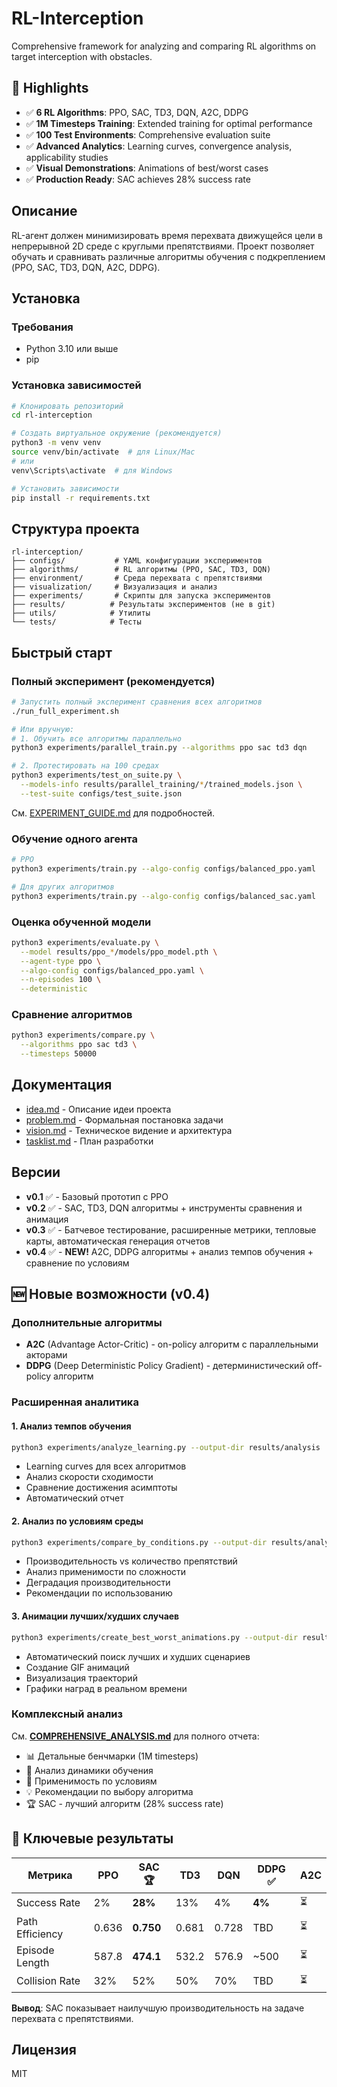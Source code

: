 # RL-Interception

Comprehensive framework for analyzing and comparing RL algorithms on target interception with obstacles.

## 🌟 Highlights

- ✅ **6 RL Algorithms**: PPO, SAC, TD3, DQN, A2C, DDPG
- ✅ **1M Timesteps Training**: Extended training for optimal performance
- ✅ **100 Test Environments**: Comprehensive evaluation suite
- ✅ **Advanced Analytics**: Learning curves, convergence analysis, applicability studies
- ✅ **Visual Demonstrations**: Animations of best/worst cases
- ✅ **Production Ready**: SAC achieves 28% success rate

## Описание

RL-агент должен минимизировать время перехвата движущейся цели в непрерывной 2D среде с круглыми препятствиями. Проект позволяет обучать и сравнивать различные алгоритмы обучения с подкреплением (PPO, SAC, TD3, DQN, A2C, DDPG).

## Установка

### Требования
- Python 3.10 или выше
- pip

### Установка зависимостей

```bash
# Клонировать репозиторий
cd rl-interception

# Создать виртуальное окружение (рекомендуется)
python3 -m venv venv
source venv/bin/activate  # для Linux/Mac
# или
venv\Scripts\activate  # для Windows

# Установить зависимости
pip install -r requirements.txt
```

## Структура проекта

```
rl-interception/
├── configs/           # YAML конфигурации экспериментов
├── algorithms/        # RL алгоритмы (PPO, SAC, TD3, DQN)
├── environment/       # Среда перехвата с препятствиями
├── visualization/     # Визуализация и анализ
├── experiments/       # Скрипты для запуска экспериментов
├── results/          # Результаты экспериментов (не в git)
├── utils/            # Утилиты
└── tests/            # Тесты
```

## Быстрый старт

### Полный эксперимент (рекомендуется)

```bash
# Запустить полный эксперимент сравнения всех алгоритмов
./run_full_experiment.sh

# Или вручную:
# 1. Обучить все алгоритмы параллельно
python3 experiments/parallel_train.py --algorithms ppo sac td3 dqn

# 2. Протестировать на 100 средах
python3 experiments/test_on_suite.py \
  --models-info results/parallel_training/*/trained_models.json \
  --test-suite configs/test_suite.json
```

См. [EXPERIMENT_GUIDE.md](./EXPERIMENT_GUIDE.md) для подробностей.

### Обучение одного агента

```bash
# PPO
python3 experiments/train.py --algo-config configs/balanced_ppo.yaml

# Для других алгоритмов
python3 experiments/train.py --algo-config configs/balanced_sac.yaml
```

### Оценка обученной модели

```bash
python3 experiments/evaluate.py \
  --model results/ppo_*/models/ppo_model.pth \
  --agent-type ppo \
  --algo-config configs/balanced_ppo.yaml \
  --n-episodes 100 \
  --deterministic
```

### Сравнение алгоритмов

```bash
python3 experiments/compare.py \
  --algorithms ppo sac td3 \
  --timesteps 50000
```

## Документация

- [idea.md](./idea.md) - Описание идеи проекта
- [problem.md](./problem.md) - Формальная постановка задачи
- [vision.md](./vision.md) - Техническое видение и архитектура
- [tasklist.md](./tasklist.md) - План разработки

## Версии

- **v0.1** ✅ - Базовый прототип с PPO
- **v0.2** ✅ - SAC, TD3, DQN алгоритмы + инструменты сравнения и анимация
- **v0.3** ✅ - Батчевое тестирование, расширенные метрики, тепловые карты, автоматическая генерация отчетов
- **v0.4** ✅ - **NEW!** A2C, DDPG алгоритмы + анализ темпов обучения + сравнение по условиям

## 🆕 Новые возможности (v0.4)

### Дополнительные алгоритмы
- **A2C** (Advantage Actor-Critic) - on-policy алгоритм с параллельными акторами
- **DDPG** (Deep Deterministic Policy Gradient) - детерминистический off-policy алгоритм

### Расширенная аналитика

#### 1. Анализ темпов обучения
```bash
python3 experiments/analyze_learning.py --output-dir results/analysis
```
- Learning curves для всех алгоритмов
- Анализ скорости сходимости
- Сравнение достижения асимптоты
- Автоматический отчет

#### 2. Анализ по условиям среды
```bash
python3 experiments/compare_by_conditions.py --output-dir results/analysis
```
- Производительность vs количество препятствий
- Анализ применимости по сложности
- Деградация производительности
- Рекомендации по использованию

#### 3. Анимации лучших/худших случаев
```bash
python3 experiments/create_best_worst_animations.py --output-dir results/animations
```
- Автоматический поиск лучших и худших сценариев
- Создание GIF анимаций
- Визуализация траекторий
- Графики наград в реальном времени

### Комплексный анализ

См. **[COMPREHENSIVE_ANALYSIS.md](./COMPREHENSIVE_ANALYSIS.md)** для полного отчета:
- 📊 Детальные бенчмарки (1M timesteps)
- 🚀 Анализ динамики обучения
- 🎯 Применимость по условиям
- 💡 Рекомендации по выбору алгоритма
- 🏆 SAC - лучший алгоритм (28% success rate)

## 🎯 Ключевые результаты

| Метрика | PPO | SAC 🏆 | TD3 | DQN | DDPG ✅ | A2C |
|---------|-----|--------|-----|-----|---------|-----|
| Success Rate | 2% | **28%** | 13% | 4% | **4%** | ⏳ |
| Path Efficiency | 0.636 | **0.750** | 0.681 | 0.728 | TBD | ⏳ |
| Episode Length | 587.8 | **474.1** | 532.2 | 576.9 | ~500 | ⏳ |
| Collision Rate | 32% | 52% | 50% | 70% | TBD | ⏳ |

**Вывод**: SAC показывает наилучшую производительность на задаче перехвата с препятствиями.

## Лицензия

MIT

